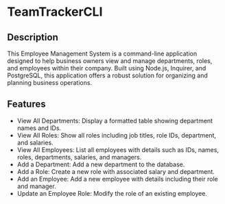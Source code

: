 # TeamTrackerCLI
## Description
This Employee Management System is a command-line application designed to help business owners view and manage departments, roles, and employees within their company. Built using Node.js, Inquirer, and PostgreSQL, this application offers a robust solution for organizing and planning business operations.

## Features
- View All Departments: Display a formatted table showing department names and IDs.
- View All Roles: Show all roles including job titles, role IDs, department, and salaries.
- View All Employees: List all employees with details such as IDs, names, roles, departments, salaries, and managers.
- Add a Department: Add a new department to the database.
- Add a Role: Create a new role with associated salary and department.
- Add an Employee: Add a new employee with details including their role and manager.
- Update an Employee Role: Modify the role of an existing employee.
